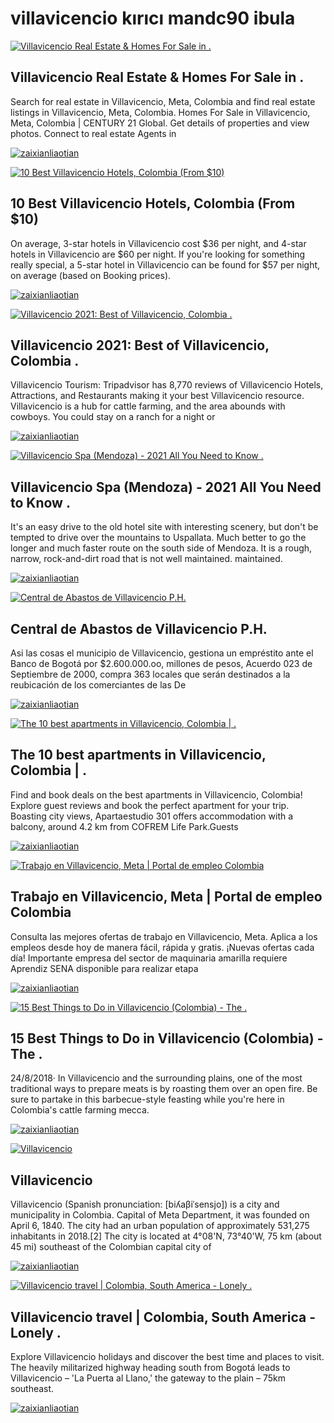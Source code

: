 # villavicencio kırıcı mandc90 ibula
<a href="https://mnn.zoosnet.net/LR/Chatpre.aspx?id=MNN94995150&p=https://topgrinding.com/" target="_blank">![Villavicencio Real Estate & Homes For Sale in .](https://github.com/technlg/images/blob/main/22.jpg)</a>
## Villavicencio Real Estate & Homes For Sale in .
Search for real estate in Villavicencio, Meta, Colombia and find real estate listings in Villavicencio, Meta, Colombia. Homes For Sale in Villavicencio, Meta, Colombia | CENTURY 21 Global. Get details of properties and view photos. Connect to real estate Agents in
<a href="https://mnn.zoosnet.net/LR/Chatpre.aspx?id=MNN94995150&p=https://topgrinding.com/" target="_blank"><img src="https://github.com/technlg/images/raw/main/chat11.jpg" alt="zaixianliaotian"/></a><a href="//whatsapp.shibangsoft.com/WhatsApp.php" ><img src="https://github.com/technlg/images/raw/main/chat11.png" alt=""></a>
<a href="https://mnn.zoosnet.net/LR/Chatpre.aspx?id=MNN94995150&p=https://topgrinding.com/" target="_blank">![10 Best Villavicencio Hotels, Colombia (From $10)](https://github.com/technlg/images/blob/main/45.jpg)</a>
## 10 Best Villavicencio Hotels, Colombia (From $10)
On average, 3-star hotels in Villavicencio cost $36 per night, and 4-star hotels in Villavicencio are $60 per night. If you're looking for something really special, a 5-star hotel in Villavicencio can be found for $57 per night, on average (based on Booking prices).
<a href="https://mnn.zoosnet.net/LR/Chatpre.aspx?id=MNN94995150&p=https://topgrinding.com/" target="_blank"><img src="https://github.com/technlg/images/raw/main/chat11.jpg" alt="zaixianliaotian"/></a><a href="//whatsapp.shibangsoft.com/WhatsApp.php" ><img src="https://github.com/technlg/images/raw/main/chat11.png" alt=""></a>
<a href="https://mnn.zoosnet.net/LR/Chatpre.aspx?id=MNN94995150&p=https://topgrinding.com/" target="_blank">![Villavicencio 2021: Best of Villavicencio, Colombia .](https://github.com/technlg/images/blob/main/52.jpg)</a>
## Villavicencio 2021: Best of Villavicencio, Colombia .
Villavicencio Tourism: Tripadvisor has 8,770 reviews of Villavicencio Hotels, Attractions, and Restaurants making it your best Villavicencio resource. Villavicencio is a hub for cattle farming, and the area abounds with cowboys. You could stay on a ranch for a night or 
<a href="https://mnn.zoosnet.net/LR/Chatpre.aspx?id=MNN94995150&p=https://topgrinding.com/" target="_blank"><img src="https://github.com/technlg/images/raw/main/chat11.jpg" alt="zaixianliaotian"/></a><a href="//whatsapp.shibangsoft.com/WhatsApp.php" ><img src="https://github.com/technlg/images/raw/main/chat11.png" alt=""></a>
<a href="https://mnn.zoosnet.net/LR/Chatpre.aspx?id=MNN94995150&p=https://topgrinding.com/" target="_blank">![Villavicencio Spa (Mendoza) - 2021 All You Need to Know .](https://github.com/technlg/images/blob/main/30.jpg)</a>
## Villavicencio Spa (Mendoza) - 2021 All You Need to Know .
It's an easy drive to the old hotel site with interesting scenery, but don't be tempted to drive over the mountains to Uspallata. Much better to go the longer and much faster route on the south side of Mendoza. It is a rough, narrow, rock-and-dirt road that is not well maintained. maintained.
<a href="https://mnn.zoosnet.net/LR/Chatpre.aspx?id=MNN94995150&p=https://topgrinding.com/" target="_blank"><img src="https://github.com/technlg/images/raw/main/chat11.jpg" alt="zaixianliaotian"/></a><a href="//whatsapp.shibangsoft.com/WhatsApp.php" ><img src="https://github.com/technlg/images/raw/main/chat11.png" alt=""></a>
<a href="https://mnn.zoosnet.net/LR/Chatpre.aspx?id=MNN94995150&p=https://topgrinding.com/" target="_blank">![Central de Abastos de Villavicencio P.H.](https://github.com/technlg/images/blob/main/8.jpg)</a>
## Central de Abastos de Villavicencio P.H.
Asi las cosas el municipio de Villavicencio, gestiona un empréstito ante el Banco de Bogotá por $2.600.000.oo, millones de pesos, Acuerdo 023 de Septiembre de 2000, compra 363 locales que serán destinados a la reubicación de los comerciantes de las De 
<a href="https://mnn.zoosnet.net/LR/Chatpre.aspx?id=MNN94995150&p=https://topgrinding.com/" target="_blank"><img src="https://github.com/technlg/images/raw/main/chat11.jpg" alt="zaixianliaotian"/></a><a href="//whatsapp.shibangsoft.com/WhatsApp.php" ><img src="https://github.com/technlg/images/raw/main/chat11.png" alt=""></a>
<a href="https://mnn.zoosnet.net/LR/Chatpre.aspx?id=MNN94995150&p=https://topgrinding.com/" target="_blank">![The 10 best apartments in Villavicencio, Colombia | .](https://github.com/technlg/images/blob/main/65.jpg)</a>
## The 10 best apartments in Villavicencio, Colombia | .
Find and book deals on the best apartments in Villavicencio, Colombia! Explore guest reviews and book the perfect apartment for your trip. Boasting city views, Apartaestudio 301 offers accommodation with a balcony, around 4.2 km from COFREM Life Park.Guests
<a href="https://mnn.zoosnet.net/LR/Chatpre.aspx?id=MNN94995150&p=https://topgrinding.com/" target="_blank"><img src="https://github.com/technlg/images/raw/main/chat11.jpg" alt="zaixianliaotian"/></a><a href="//whatsapp.shibangsoft.com/WhatsApp.php" ><img src="https://github.com/technlg/images/raw/main/chat11.png" alt=""></a>
<a href="https://mnn.zoosnet.net/LR/Chatpre.aspx?id=MNN94995150&p=https://topgrinding.com/" target="_blank">![Trabajo en Villavicencio, Meta | Portal de empleo Colombia](https://github.com/technlg/images/blob/main/5.jpg)</a>
## Trabajo en Villavicencio, Meta | Portal de empleo Colombia
Consulta las mejores ofertas de trabajo en Villavicencio, Meta. Aplica a los empleos desde hoy de manera fácil, rápida y gratis. ¡Nuevas ofertas cada día! Importante empresa del sector de maquinaria amarilla requiere Aprendiz SENA disponible para realizar etapa
<a href="https://mnn.zoosnet.net/LR/Chatpre.aspx?id=MNN94995150&p=https://topgrinding.com/" target="_blank"><img src="https://github.com/technlg/images/raw/main/chat11.jpg" alt="zaixianliaotian"/></a><a href="//whatsapp.shibangsoft.com/WhatsApp.php" ><img src="https://github.com/technlg/images/raw/main/chat11.png" alt=""></a>
<a href="https://mnn.zoosnet.net/LR/Chatpre.aspx?id=MNN94995150&p=https://topgrinding.com/" target="_blank">![15 Best Things to Do in Villavicencio (Colombia) - The .](https://github.com/technlg/images/blob/main/3.jpg)</a>
## 15 Best Things to Do in Villavicencio (Colombia) - The .
24/8/2018· In Villavicencio and the surrounding plains, one of the most traditional ways to prepare meats is by roasting them over an open fire. Be sure to partake in this barbecue-style feasting while you're here in Colombia's cattle farming mecca.
<a href="https://mnn.zoosnet.net/LR/Chatpre.aspx?id=MNN94995150&p=https://topgrinding.com/" target="_blank"><img src="https://github.com/technlg/images/raw/main/chat11.jpg" alt="zaixianliaotian"/></a><a href="//whatsapp.shibangsoft.com/WhatsApp.php" ><img src="https://github.com/technlg/images/raw/main/chat11.png" alt=""></a>
<a href="https://mnn.zoosnet.net/LR/Chatpre.aspx?id=MNN94995150&p=https://topgrinding.com/" target="_blank">![Villavicencio](https://github.com/technlg/images/blob/main/27.jpg)</a>
## Villavicencio
Villavicencio (Spanish pronunciation: [biʎaβiˈsensjo]) is a city and municipality in Colombia. Capital of Meta Department, it was founded on April 6, 1840. The city had an urban population of approximately 531,275 inhabitants in 2018.[2] The city is located at 4°08'N, 73°40'W, 75 km (about 45 mi) southeast of the Colombian capital city of 
<a href="https://mnn.zoosnet.net/LR/Chatpre.aspx?id=MNN94995150&p=https://topgrinding.com/" target="_blank"><img src="https://github.com/technlg/images/raw/main/chat11.jpg" alt="zaixianliaotian"/></a><a href="//whatsapp.shibangsoft.com/WhatsApp.php" ><img src="https://github.com/technlg/images/raw/main/chat11.png" alt=""></a>
<a href="https://mnn.zoosnet.net/LR/Chatpre.aspx?id=MNN94995150&p=https://topgrinding.com/" target="_blank">![Villavicencio travel | Colombia, South America - Lonely .](https://github.com/technlg/images/blob/main/39.jpg)</a>
## Villavicencio travel | Colombia, South America - Lonely .
Explore Villavicencio holidays and discover the best time and places to visit. The heavily militarized highway heading south from Bogotá leads to Villavicencio – 'La Puerta al Llano,' the gateway to the plain – 75km southeast.
<a href="https://mnn.zoosnet.net/LR/Chatpre.aspx?id=MNN94995150&p=https://topgrinding.com/" target="_blank"><img src="https://github.com/technlg/images/raw/main/chat11.jpg" alt="zaixianliaotian"/></a><a href="//whatsapp.shibangsoft.com/WhatsApp.php" ><img src="https://github.com/technlg/images/raw/main/chat11.png" alt=""></a>
